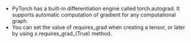 - PyTorch has a built-in differentiation engine called torch.autograd. It supports automatic computation of gradient for any computational graph.
- You can set the value of requires_grad when creating a tensor, or later by using x.requires_grad_(True) method.